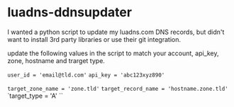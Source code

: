 # luadns-ddnsupdater

I wanted a python script to update my luadns.com DNS records, but didn't want to install 3rd party libraries or use their git integration.

update the following values in the script to match your account, api_key, zone, hostname and trarget type. 

`user_id = 'email@tld.com'`
`api_key = 'abc123xyz890'`

`target_zone_name = 'zone.tld'`
`target_record_name = 'hostname.zone.tld'`
`target_type = 'A' ``
